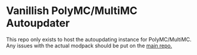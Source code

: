 # Vanillish PolyMC/MultiMC Autoupdater

This repo only exists to host the autoupdating instance for PolyMC/MultiMC.
Any issues with the actual modpack should be put on the [main repo.](https://github.com/brugr/vanillish)
